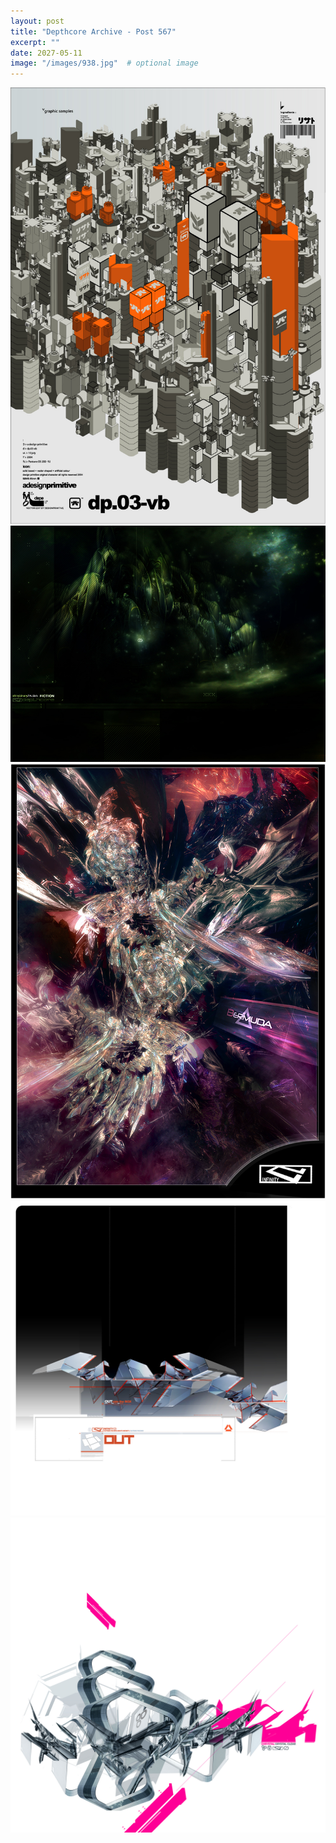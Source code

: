 ```yaml
---
layout: post
title: "Depthcore Archive - Post 567"
excerpt: ""
date: 2027-05-11
image: "/images/938.jpg"  # optional image
---
```


<img src="/images/938.jpg">
<img src="/images/940.jpg" alt="940.jpg"/>
<img src="/images/942.jpg" alt="942.jpg"/>
<img src="/images/944.jpg" alt="944.jpg"/>
<img src="/images/945.jpg" alt="945.jpg"/>
